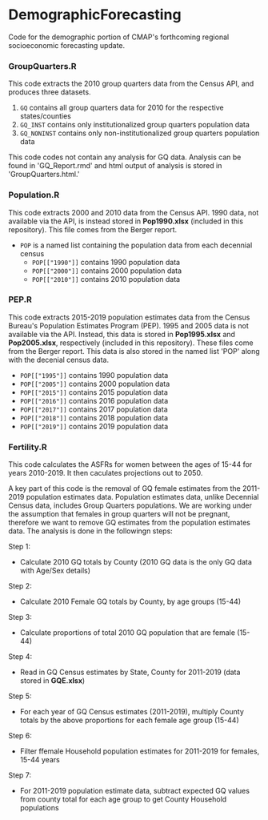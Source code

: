 # DemographicForecasting

Code for the demographic portion of CMAP's forthcoming regional socioeconomic forecasting update.


### GroupQuarters.R
     
This code extracts the 2010 group quarters data from the Census API, and produces three datasets. 
	
1. `GQ` contains all group quarters data for 2010 for the respective states/counties
2. `GQ_INST` contains only institutionalized group quarters population data
3. `GQ_NONINST` contains only non-institutionalized group quarters population data
			
This code codes not contain any analysis for GQ data. Analysis can be found in 'GQ_Report.rmd' and html output of analysis is stored in 'GroupQuarters.html.' 


### Population.R

This code extracts 2000 and 2010 data from the Census API. 1990 data, not available via the API, is instead stored in **Pop1990.xlsx** (included in this repository). This file comes from the Berger report.
	
- `POP` is a named list containing the population data from each decennial census
	- `POP[["1990"]]` contains 1990 population data
  - `POP[["2000"]]` contains 2000 population data
  - `POP[["2010"]]` contains 2010 population data

### PEP.R

This code extracts 2015-2019 population estimates data from the Census Bureau's Population Estimates Program (PEP). 1995 and 2005 data is not available via the API. Instead, this data is stored in **Pop1995.xlsx** and **Pop2005.xlsx**, respectively (included in this repository). These files come from the Berger report. This data is also stored in the named list 'POP' along with the decenial census data. 

  - `POP[["1995"]]` contains 1990 population data
  - `POP[["2005"]]` contains 2000 population data
  - `POP[["2015"]]` contains 2015 population data
  - `POP[["2016"]]` contains 2016 population data
  - `POP[["2017"]]` contains 2017 population data
  - `POP[["2018"]]` contains 2018 population data
  - `POP[["2019"]]` contains 2019 population data
  
 ### Fertility.R
 
 This code calculates the ASFRs for women between the ages of 15-44 for years 2010-2019. It then caculates projections out to 2050.
 
 A key part of this code is the removal of GQ female estimates from the 2011-2019 population estimates data. Population estimates data, unlike Decennial Census data, includes Group Quarters populations. We are working under the assumption that females in group quarters will not be pregnant, therefore we want to remove GQ estimates from the population estimates data. The analysis is done in the followingn steps: 
 
 
 Step 1: 
  - Calculate 2010 GQ totals by County (2010 GQ data is the only GQ data with Age/Sex details) 

Step 2: 
  - Calculate 2010 Female GQ totals by County, by age groups (15-44)

Step 3: 
  - Calculate proportions of total 2010 GQ population that are female (15-44)

Step 4: 
  - Read in GQ Census estimates by State, County for 2011-2019 (data stored in **GQE.xlsx**)

Step 5: 
  - For each year of GQ Census estimates (2011-2019), multiply County totals by the above proportions for each female age group (15-44)

Step 6: 
  - Filter ffemale Household population estimates for 2011-2019 for females, 15-44 years

Step 7:
  - For 2011-2019 population estimate data, subtract expected GQ values from county total for each age group to get County Household populations


 
  
